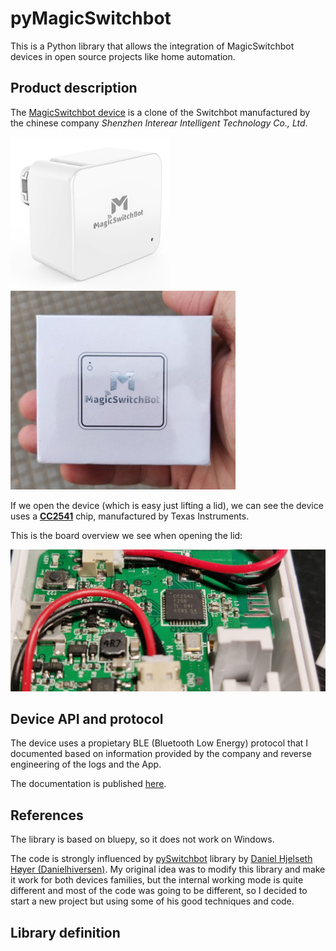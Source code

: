 # pyMagicSwitchbot


This is a Python library that allows the integration of MagicSwitchbot devices in open source projects like home automation.

## Product description

The [MagicSwitchbot device](https://www.interear.com/smart-products/magic-bluetooth-switchbot.html) is a clone of the Switchbot manufactured by the chinese company *Shenzhen Interear Intelligent Technology Co., Ltd*.

<img src="img/render.jpg" alt="Rendered product image" style="zoom:50%;" />

<img src="img/box.jpg" alt="Outer box" style="zoom:50%;" />

If we open the device (which is easy just lifting a lid), we can see the device uses a [**CC2541**](https://www.ti.com/product/CC2541) chip, manufactured by Texas Instruments.

This is the board overview we see when opening the lid:

![Board Overview](img/board.jpg)

## Device API and protocol

The device uses a propietary BLE (Bluetooth Low Energy) protocol that I documented based on information provided by the company and reverse engineering of the logs and the App.

The documentation is published [here](doc/MagicSwitchBot_API.md).

## References

The library is based on bluepy, so it does not work on Windows.

The code is strongly influenced by [pySwitchbot](https://github.com/Danielhiversen/pySwitchbot) library by [Daniel Hjelseth Høyer (Danielhiversen)](https://github.com/Danielhiversen). My original idea was to modify this library and make it work for both devices families, but the internal working mode is quite different and most of the code was going to be different, so I decided to start a new project but using some of his good techniques and code.

## Library definition



